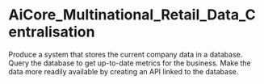 # AiCore_Multinational_Retail_Data_Centralisation
Produce a system that stores the current company data in a database. Query the database to get up-to-date metrics for the business. Make the data more readily available by creating an API linked to the database.
